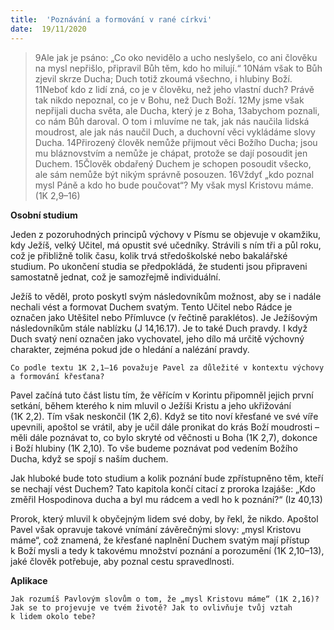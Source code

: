 ```yaml
---
title:  'Poznávání a formování v rané církvi'
date:  19/11/2020
---
```


> <p></p>
> 9Ale jak je psáno: „Co oko nevidělo a ucho neslyšelo, co ani člověku na mysl nepřišlo, připravil Bůh těm, kdo ho milují.“ 10Nám však to Bůh zjevil skrze Ducha; Duch totiž zkoumá všechno, i hlubiny Boží. 11Neboť kdo z lidí zná, co je v člověku, než jeho vlastní duch? Právě tak nikdo nepoznal, co je v Bohu, než Duch Boží. 12My jsme však nepřijali ducha světa, ale Ducha, který je z Boha, 13abychom poznali, co nám Bůh daroval. O tom i mluvíme ne tak, jak nás naučila lidská moudrost, ale jak nás naučil Duch, a duchovní věci vykládáme slovy Ducha. 14Přirozený člověk nemůže přijmout věci Božího Ducha; jsou mu bláznovstvím a nemůže je chápat, protože se dají posoudit jen Duchem. 15Člověk obdařený Duchem je schopen posoudit všecko, ale sám nemůže být nikým správně posouzen. 16Vždyť „kdo poznal mysl Páně a kdo ho bude poučovat“? My však mysl Kristovu máme. (1K 2,9–16)

**Osobní studium**

Jeden z pozoruhodných principů výchovy v Písmu se objevuje v okamžiku, kdy Ježíš, velký Učitel, má opustit své učedníky. Strávili s ním tři a půl roku, což je přibližně tolik času, kolik trvá středoškolské nebo bakalářské studium. Po ukončení studia se předpokládá, že studenti jsou připraveni samostatně jednat, což je samozřejmě individuální.

Ježíš to věděl, proto poskytl svým následovníkům možnost, aby se i nadále nechali vést a formovat Duchem svatým. Tento Učitel nebo Rádce je označen jako Utěšitel nebo Přímluvce (v řečtině paraklétos). Je Ježíšovým následovníkům stále nablízku (J 14,16.17). Je to také Duch pravdy. I když Duch svatý není označen jako vychovatel, jeho dílo má určitě výchovný charakter, zejména pokud jde o hledání a nalézání pravdy.

`Co podle textu 1K 2,1–16 považuje Pavel za důležité v kontextu výchovy a formování křesťana?`

Pavel začíná tuto část listu tím, že věřícím v Korintu připomněl jejich první setkání, během kterého k nim mluvil o Ježíši Kristu a jeho ukřižování (1K 2,2). Tím však neskončil (1K 2,6). Když se tito noví křesťané ve své víře upevnili, apoštol se vrátil, aby je učil dále pronikat do krás Boží moudrosti – měli dále poznávat to, co bylo skryté od věčnosti u Boha (1K 2,7), dokonce i Boží hlubiny (1K 2,10). To vše budeme poznávat pod vedením Božího Ducha, když se spojí s naším duchem.

Jak hluboké bude toto studium a kolik poznání bude zpřístupněno těm, kteří se nechají vést Duchem? Tato kapitola končí citací z proroka Izajáše: „Kdo změřil Hospodinova ducha a byl mu rádcem a vedl ho k poznání?“ (Iz 40,13)

Prorok, který mluvil k obyčejným lidem své doby, by řekl, že nikdo. Apoštol Pavel však opravuje takové vnímání závěrečnými slovy: „mysl Kristovu máme“, což znamená, že křesťané naplnění Duchem svatým mají přístup k Boží mysli a tedy k takovému množství poznání a porozumění (1K 2,10–13), jaké člověk potřebuje, aby poznal cestu spravedlnosti.

**Aplikace**

`Jak rozumíš Pavlovým slovům o tom, že „mysl Kristovu máme“ (1K 2,16)? Jak se to projevuje ve tvém životě? Jak to ovlivňuje tvůj vztah k lidem okolo tebe?`
